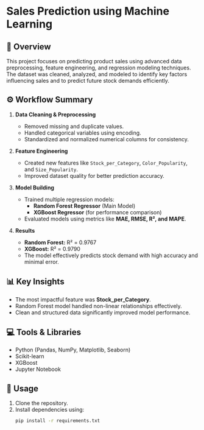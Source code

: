 # Sales Prediction using Machine Learning

## 📘 Overview
This project focuses on predicting product sales using advanced data preprocessing, feature engineering, and regression modeling techniques. The dataset was cleaned, analyzed, and modeled to identify key factors influencing sales and to predict future stock demands efficiently.

## ⚙️ Workflow Summary
1. **Data Cleaning & Preprocessing**  
   - Removed missing and duplicate values.  
   - Handled categorical variables using encoding.  
   - Standardized and normalized numerical columns for consistency.  

2. **Feature Engineering**  
   - Created new features like `Stock_per_Category`, `Color_Popularity`, and `Size_Popularity`.  
   - Improved dataset quality for better prediction accuracy.  

3. **Model Building**
   - Trained multiple regression models:  
     - **Random Forest Regressor** (Main Model)  
     - **XGBoost Regressor** (for performance comparison)  
   - Evaluated models using metrics like **MAE, RMSE, R², and MAPE**.

4. **Results**
   - **Random Forest:** R² = 0.9767  
   - **XGBoost:** R² = 0.9790  
   - The model effectively predicts stock demand with high accuracy and minimal error.  

## 📊 Key Insights
- The most impactful feature was **Stock_per_Category**.  
- Random Forest model handled non-linear relationships effectively.  
- Clean and structured data significantly improved model performance.

## 💻 Tools & Libraries
- Python (Pandas, NumPy, Matplotlib, Seaborn)
- Scikit-learn
- XGBoost
- Jupyter Notebook

## 🚀 Usage
1. Clone the repository.  
2. Install dependencies using:
   ```bash
   pip install -r requirements.txt
